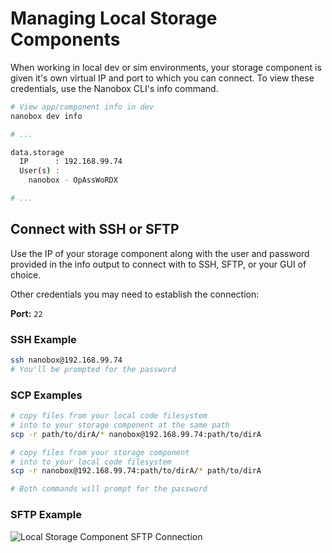 # Managing Local Storage Components

When working in local dev or sim environments, your storage component is given it's own virtual IP and port to which you can connect. To view these credentials, use the Nanobox CLI's info command.

```bash
# View app/component info in dev
nanobox dev info

# ...

data.storage
  IP      : 192.168.99.74
  User(s) :
    nanobox - OpAssWoRDX

# ...
```

## Connect with SSH or SFTP
Use the IP of your storage component along with the user and password provided in the info output to connect with to SSH, SFTP, or your GUI of choice.

Other credentials you may need to establish the connection:

**Port:** `22`

### SSH Example
```bash
ssh nanobox@192.168.99.74
# You'll be prompted for the password
```

### SCP Examples
```bash
# copy files from your local code filesystem
# into to your storage component at the same path
scp -r path/to/dirA/* nanobox@192.168.99.74:path/to/dirA

# copy files from your storage component
# into to your local code filesystem
scp -r nanobox@192.168.99.74:path/to/dirA/* path/to/dirA

# Both commands will prompt for the password
```

### SFTP Example
![Local Storage Component SFTP Connection](/assets/storage/storage-sftp-local.png)
